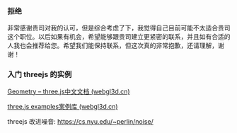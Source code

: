 ### 拒绝

非常感谢贵司对我的认可，但是综合考虑了下，我觉得自己目前可能不太适合贵司这个职位。以后如果有机会，希望能够跟贵司建立更紧密的联系，并且如有合适的人我也会推荐给您。希望我们能保持联系，但这次真的非常抱歉，还请理解，谢谢！





### 入门 threejs 的实例

[Geometry – three.js中文文档 (webgl3d.cn)](http://www.webgl3d.cn/threejs/docs/#api/zh/core/Geometry)

[three.js examples案例库 (webgl3d.cn)](http://www.webgl3d.cn/threejs/examples/#webgl_geometry_minecraft_ao)

threejs 改进噪音: https://cs.nyu.edu/~perlin/noise/